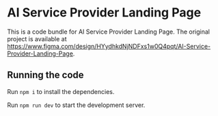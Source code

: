 
  # AI Service Provider Landing Page

  This is a code bundle for AI Service Provider Landing Page. The original project is available at https://www.figma.com/design/HYydhkdNjNDFxs1w0Q4pqt/AI-Service-Provider-Landing-Page.

  ## Running the code

  Run `npm i` to install the dependencies.

  Run `npm run dev` to start the development server.
  